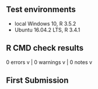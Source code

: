 ## Test environments
* local Windows 10, R 3.5.2
* Ubuntu 16.04.2 LTS, R 3.4.1

## R CMD check results
0 errors v | 0 warnings v | 0 notes v 

## First Submission
